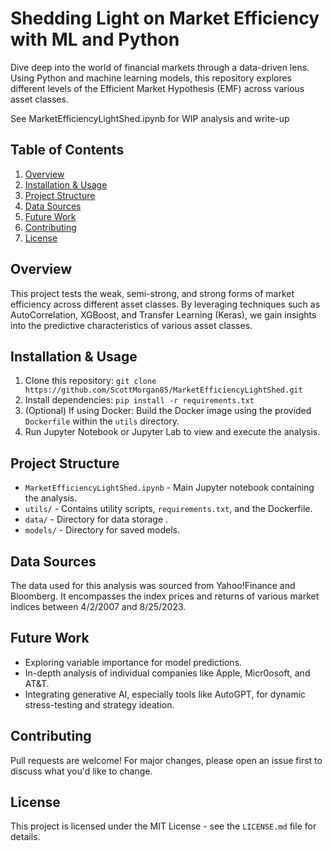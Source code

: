 # Shedding Light on Market Efficiency with ML and Python

Dive deep into the world of financial markets through a data-driven lens. Using Python and machine learning models, this repository explores different levels of the Efficient Market Hypothesis (EMF) across various asset classes.

See MarketEfficiencyLightShed.ipynb for WIP analysis and write-up

## Table of Contents
1. [Overview](#overview)
2. [Installation & Usage](#installation--usage)
3. [Project Structure](#project-structure)
4. [Data Sources](#data-sources)
5. [Future Work](#future-work)
6. [Contributing](#contributing)
7. [License](#license)

## Overview
This project tests the weak, semi-strong, and strong forms of market efficiency across different asset classes. By leveraging techniques such as AutoCorrelation, XGBoost, and Transfer Learning (Keras), we gain insights into the predictive characteristics of various asset classes.

## Installation & Usage
1. Clone this repository: `git clone https://github.com/ScottMorgan85/MarketEfficiencyLightShed.git`
3. Install dependencies: `pip install -r requirements.txt`
4. (Optional) If using Docker: Build the Docker image using the provided `Dockerfile` within the `utils` directory.
5. Run Jupyter Notebook or Jupyter Lab to view and execute the analysis.

## Project Structure
- `MarketEfficiencyLightShed.ipynb` - Main Jupyter notebook containing the analysis.
- `utils/` - Contains utility scripts, `requirements.txt`, and the Dockerfile.
- `data/` - Directory for data storage .
- `models/` - Directory for saved models.

## Data Sources
The data used for this analysis was sourced from Yahoo!Finance and Bloomberg. It encompasses the index prices and returns of various market indices between 4/2/2007 and 8/25/2023.

## Future Work
- Exploring variable importance for model predictions.
- In-depth analysis of individual companies like Apple, Micr0osoft, and AT&T.
- Integrating generative AI, especially tools like AutoGPT, for dynamic stress-testing and strategy ideation.

## Contributing
Pull requests are welcome! For major changes, please open an issue first to discuss what you'd like to change.

## License
This project is licensed under the MIT License - see the `LICENSE.md` file for details.
